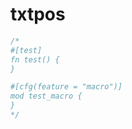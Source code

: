 [‼️]: ✏️README.mdt

# txtpos

```rust
/*
#[test]
fn test() {
}

#[cfg(feature = "macro")]
mod test_macro {
}
*/
```
